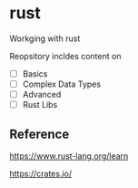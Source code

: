 # rust
Workging with rust

Reopsitory incldes content on

- [ ] Basics
- [ ] Complex Data Types
- [ ] Advanced
- [ ] Rust Libs

## Reference
https://www.rust-lang.org/learn 

https://crates.io/



